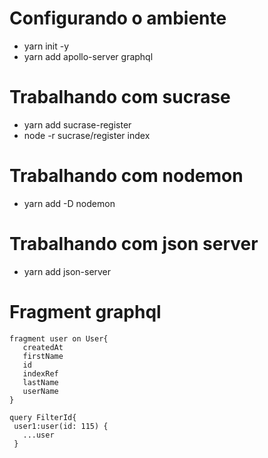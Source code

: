 # Configurando o ambiente
- yarn init -y
- yarn add apollo-server graphql

# Trabalhando com sucrase
- yarn add sucrase-register
- node -r sucrase/register index

# Trabalhando com nodemon
- yarn add -D nodemon

# Trabalhando com json server
- yarn add json-server

# Fragment graphql

```gql
fragment user on User{
   createdAt
   firstName
   id
   indexRef
   lastName
   userName
}

query FilterId{
 user1:user(id: 115) {
   ...user
 }
```